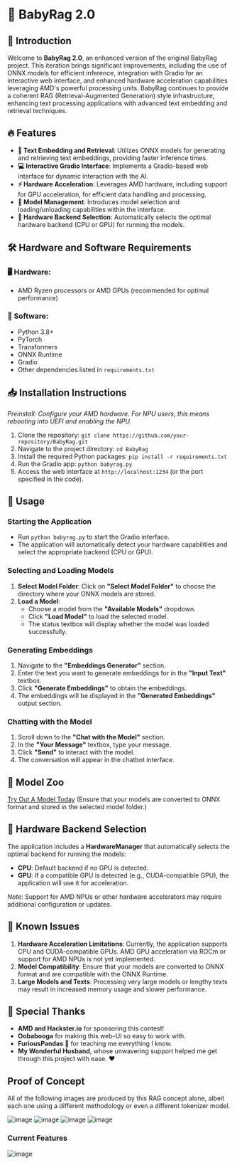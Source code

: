 # 🚀 BabyRag 2.0

## 🌟 Introduction
Welcome to **BabyRag 2.0**, an enhanced version of the original BabyRag project. This iteration brings significant improvements, including the use of ONNX models for efficient inference, integration with Gradio for an interactive web interface, and enhanced hardware acceleration capabilities leveraging AMD's powerful processing units. BabyRag continues to provide a coherent RAG (Retrieval-Augmented Generation) style infrastructure, enhancing text processing applications with advanced text embedding and retrieval techniques.

## 🔥 Features
- **📝 Text Embedding and Retrieval**: Utilizes ONNX models for generating and retrieving text embeddings, providing faster inference times.
- **💻 Interactive Gradio Interface**: Implements a Gradio-based web interface for dynamic interaction with the AI.
- **⚡ Hardware Acceleration**: Leverages AMD hardware, including support for GPU acceleration, for efficient data handling and processing.
- **🔄 Model Management**: Introduces model selection and loading/unloading capabilities within the interface.
- **🔧 Hardware Backend Selection**: Automatically selects the optimal hardware backend (CPU or GPU) for running the models.

## 🛠️ Hardware and Software Requirements
### 🖥️ Hardware:
- AMD Ryzen processors or AMD GPUs (recommended for optimal performance)

### 🧰 Software:
- Python 3.8+
- PyTorch
- Transformers
- ONNX Runtime
- Gradio
- Other dependencies listed in `requirements.txt`

## 📥 Installation Instructions
_Preinstall: Configure your AMD hardware. For NPU users, this means rebooting into UEFI and enabling the NPU._

1. Clone the repository: `git clone https://github.com/your-repository/BabyRag.git`
2. Navigate to the project directory: `cd BabyRag`
3. Install the required Python packages: `pip install -r requirements.txt`
4. Run the Gradio app: `python babyrag.py`
5. Access the web interface at `http://localhost:1234` (or the port specified in the code).

## 🚀 Usage

### Starting the Application
- Run `python babyrag.py` to start the Gradio interface.
- The application will automatically detect your hardware capabilities and select the appropriate backend (CPU or GPU).

### Selecting and Loading Models
1. **Select Model Folder**: Click on **"Select Model Folder"** to choose the directory where your ONNX models are stored.
2. **Load a Model**:
   - Choose a model from the **"Available Models"** dropdown.
   - Click **"Load Model"** to load the selected model.
   - The status textbox will display whether the model was loaded successfully.

### Generating Embeddings
1. Navigate to the **"Embeddings Generator"** section.
2. Enter the text you want to generate embeddings for in the **"Input Text"** textbox.
3. Click **"Generate Embeddings"** to obtain the embeddings.
4. The embeddings will be displayed in the **"Generated Embeddings"** output section.

### Chatting with the Model
1. Scroll down to the **"Chat with the Model"** section.
2. In the **"Your Message"** textbox, type your message.
3. Click **"Send"** to interact with the model.
4. The conversation will appear in the chatbot interface.

## 🧠 Model Zoo
[Try Out A Model Today](https://huggingface.co/) (Ensure that your models are converted to ONNX format and stored in the selected model folder.)

## 🔧 Hardware Backend Selection
The application includes a **HardwareManager** that automatically selects the optimal backend for running the models:

- **CPU**: Default backend if no GPU is detected.
- **GPU**: If a compatible GPU is detected (e.g., CUDA-compatible GPU), the application will use it for acceleration.

*Note*: Support for AMD NPUs or other hardware accelerators may require additional configuration or updates.

## 🐞 Known Issues
1. **Hardware Acceleration Limitations**: Currently, the application supports CPU and CUDA-compatible GPUs. AMD GPU acceleration via ROCm or support for AMD NPUs is not yet implemented.
2. **Model Compatibility**: Ensure that your models are converted to ONNX format and are compatible with the ONNX Runtime.
3. **Large Models and Texts**: Processing very large models or lengthy texts may result in increased memory usage and slower performance.

## 🙌 Special Thanks
- **AMD and Hackster.io** for sponsoring this contest!
- **Oobabooga** for making this web-UI so easy to work with.
- **FuriousPandas** 🐼 for teaching me everything I know.
- **My Wonderful Husband**, whose unwavering support helped me get through this project with ease. ❤️

## Proof of Concept
All of the following images are produced by this RAG concept alone, albeit each one using a different methodology or even a different tokenizer model.

![image](https://github.com/user-attachments/assets/8a918bc2-284b-47fe-815b-5543d5754371)
![image](https://github.com/user-attachments/assets/fa69a05e-d81f-45b0-af31-fcfd2c659f34)
![image](https://github.com/user-attachments/assets/ec5c2a3d-b4b2-49ba-ad30-6f68da804f6d)
![image](https://github.com/user-attachments/assets/06f25929-03d0-466b-baff-42aa0db36d19)

### Current Features
![image](https://github.com/user-attachments/assets/7e1d7a9c-2d69-4713-a23f-9be9ce4cac3c)
